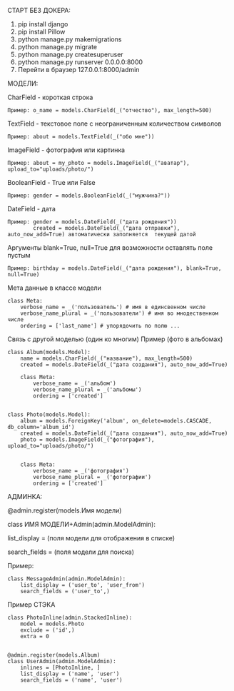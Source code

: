 СТАРТ БЕЗ ДОКЕРА:
1) pip install django
2) pip install Pillow
3) python manage.py makemigrations
4) python manage.py migrate
5) python manage.py createsuperuser
6) python manage.py runserver 0.0.0.0:8000
7) Перейти в браузер 127.0.0.1:8000/admin

МОДЕЛИ:

CharField - короткая строка

    Пример: o_name = models.CharField(_("отчество"), max_length=500)

TextField - текстовое поле с неограниченным количеством символов

    Пример: about = models.TextField(_("обо мне"))

ImageField - фотография или картинка

    Пример: about = my_photo = models.ImageField(_("аватар"), upload_to="uploads/photo/")

BooleanField - True или False

    Пример: gender = models.BooleanField(_("мужчина?"))
DateField - дата

    Пример: gender = models.DateField(_("дата рождения"))
            created = models.DateField(_("дата отправки"), auto_now_add=True) автоматически заполняется  текущей датой

Аргументы blank=True, null=True для возможности оставлять поле пустым

    Пример: birthday = models.DateField(_("дата рождения"), blank=True, null=True)

Мета данные в классе модели 

    class Meta:
        verbose_name = _('пользователь') # имя в единсвенном числе
        verbose_name_plural = _('пользователи') # имя во мнодественном числе
        ordering = ['last_name'] # упорядочить по полю ...

Связь с другой моделью (один ко многим)
Пример (фото в альбомах)


    class Album(models.Model):
        name = models.CharField(_("название"), max_length=500)
        created = models.DateField(_("дата создания"), auto_now_add=True)
    
        class Meta:
            verbose_name = _('альбом')
            verbose_name_plural = _('альбомы')
            ordering = ['created']


    class Photo(models.Model):
        album = models.ForeignKey('album', on_delete=models.CASCADE, db_column='album_id')
        created = models.DateField(_("дата создания"), auto_now_add=True)
        photo = models.ImageField(_("фотография"), upload_to="uploads/photo/")
    
    
        class Meta:
            verbose_name = _('фотография')
            verbose_name_plural = _('фотографии')
            ordering = ['created']


АДМИНКА:

@admin.register(models.Имя модели)

class ИМЯ МОДЕЛИ+Admin(admin.ModelAdmin):

list_display = (поля модели для отображения в списке) 

search_fields = (поля модели для поиска)

Пример:

    class MessageAdmin(admin.ModelAdmin):
        list_display = ('user_to', 'user_from')
        search_fields = ('user_to',)

Пример СТЭКА

    class PhotoInline(admin.StackedInline):
        model = models.Photo
        exclude = ('id',)
        extra = 0


    @admin.register(models.Album)
    class UserAdmin(admin.ModelAdmin):
        inlines = [PhotoInline, ]
        list_display = ('name', 'user')
        search_fields = ('name', 'user')